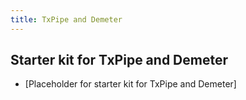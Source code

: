 ```yaml
---
title: TxPipe and Demeter
---
```


## Starter kit for TxPipe and Demeter

* [Placeholder for starter kit for TxPipe and Demeter]

